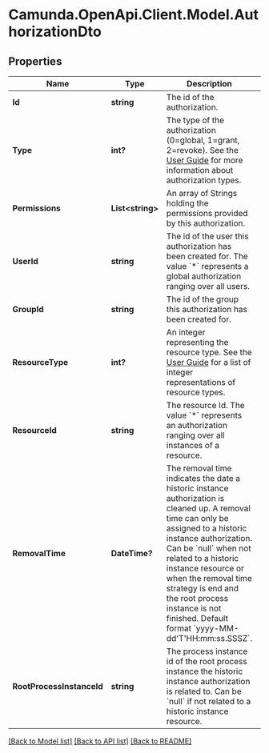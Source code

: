 # Camunda.OpenApi.Client.Model.AuthorizationDto

## Properties

Name | Type | Description | Notes
------------ | ------------- | ------------- | -------------
**Id** | **string** | The id of the authorization. | [optional] 
**Type** | **int?** | The type of the authorization (0&#x3D;global, 1&#x3D;grant, 2&#x3D;revoke). See the [User Guide](https://docs.camunda.org/manual/7.17/user-guide/process-engine/authorization-service.md#authorization-type) for more information about authorization types. | [optional] 
**Permissions** | **List&lt;string&gt;** | An array of Strings holding the permissions provided by this authorization. | [optional] 
**UserId** | **string** | The id of the user this authorization has been created for. The value &#x60;*&#x60; represents a global authorization ranging over all users. | [optional] 
**GroupId** | **string** | The id of the group this authorization has been created for. | [optional] 
**ResourceType** | **int?** | An integer representing the resource type. See the [User Guide](https://docs.camunda.org/manual/7.17/user-guide/process-engine/authorization-service/#resources) for a list of integer representations of resource types. | [optional] 
**ResourceId** | **string** | The resource Id. The value &#x60;*&#x60; represents an authorization ranging over all instances of a resource. | [optional] 
**RemovalTime** | **DateTime?** | The removal time indicates the date a historic instance authorization is cleaned up. A removal time can only be assigned to a historic instance authorization. Can be &#x60;null&#x60; when not related to a historic instance resource or when the removal time strategy is end and the root process instance is not finished. Default format &#x60;yyyy-MM-dd&#39;T&#39;HH:mm:ss.SSSZ&#x60;. | [optional] 
**RootProcessInstanceId** | **string** | The process instance id of the root process instance the historic instance authorization is related to. Can be &#x60;null&#x60; if not related to a historic instance resource. | [optional] 

[[Back to Model list]](../README.md#documentation-for-models) [[Back to API list]](../README.md#documentation-for-api-endpoints) [[Back to README]](../README.md)

